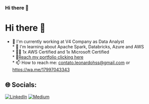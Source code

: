 ### Hi there 👋

<!--
**leonardohss0/leonardohss0** is a ✨ _special_ ✨ repository because its `README.md` (this file) appears on your GitHub profile.

Here are some ideas to get you started:

- 🔭 I’m currently working on ...
- 🌱 I’m currently learning ...
- 👯 I’m looking to collaborate on ...
- 🤔 I’m looking for help with ...
- 💬 Ask me about ...
- 📫 How to reach me: ...
- 😄 Pronouns: ...
- ⚡ Fun fact: ...
-->

# Hi there 🙌
* 🤟 I'm currently working at V4 Company as Data Analyst<br>* 🎲 I'm learning about Apache Spark, Databricks, Azure and AWS<br>* 👨‍🎓 1x AWS Certified and 1x Microsoft Certified <br>* 📢[Reach my portfolio clicking here](https://bit.ly/leosanx-portfolio)<br>* 📫 How to reach me: contato.leonardohss@gmail.com or https://wa.me/17997043343


## 🌐 Socials:
[![LinkedIn](https://img.shields.io/badge/LinkedIn-%230077B5.svg?logo=linkedin&logoColor=white)](https://linkedin.com/in/https://www.linkedin.com/in/leosanx/) [![Medium](https://img.shields.io/badge/Medium-12100E?logo=medium&logoColor=white)](https://medium.com/@https://medium.com/@leonardohss) 
